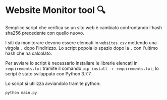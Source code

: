 # Website Monitor tool 🔍
Semplice script che verifica se un sito web è cambiato confrontando l'hash
sha256 precedente con quello nuovo.

I siti da monitorare devono essere elencati in `websites.csv` mettendo una 
virgola `,` dopo l'indirizzo. Lo script popola lo spazio dopo la `,` con
l'ultimo hash che ha calcolato.

Per avviare lo script è necessario installare le librerie elencati 
in `requirements.txt` tramite il comando `pip install -r requirements.txt`;
lo script è stato sviluppato con Python 3.7.7.

Lo script si utilizza avviandolo tramite python:
```shell script
python main.py
```